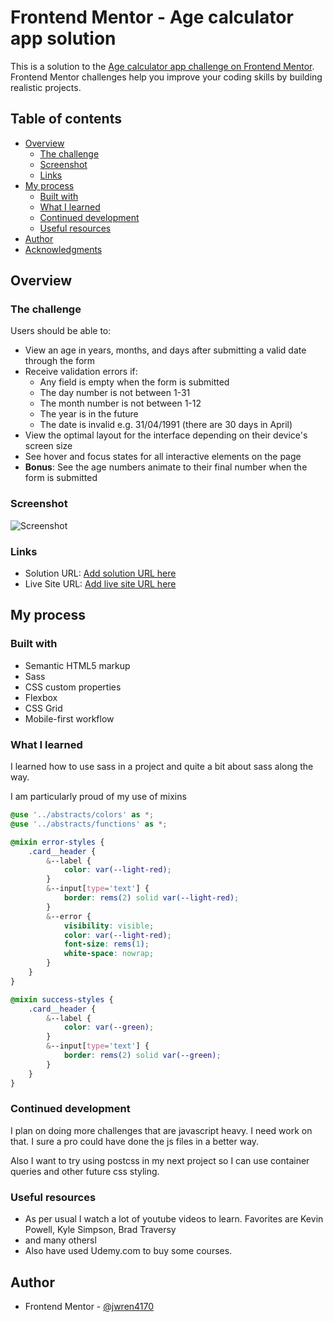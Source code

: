# Frontend Mentor - Age calculator app solution

This is a solution to the [Age calculator app challenge on Frontend Mentor](https://www.frontendmentor.io/challenges/age-calculator-app-dF9DFFpj-Q). Frontend Mentor challenges help you improve your coding skills by building realistic projects.

## Table of contents

-   [Overview](#overview)
    -   [The challenge](#the-challenge)
    -   [Screenshot](#screenshot)
    -   [Links](#links)
-   [My process](#my-process)
    -   [Built with](#built-with)
    -   [What I learned](#what-i-learned)
    -   [Continued development](#continued-development)
    -   [Useful resources](#useful-resources)
-   [Author](#author)
-   [Acknowledgments](#acknowledgments)

## Overview

### The challenge

Users should be able to:

-   View an age in years, months, and days after submitting a valid date through the form
-   Receive validation errors if:
    -   Any field is empty when the form is submitted
    -   The day number is not between 1-31
    -   The month number is not between 1-12
    -   The year is in the future
    -   The date is invalid e.g. 31/04/1991 (there are 30 days in April)
-   View the optimal layout for the interface depending on their device's screen size
-   See hover and focus states for all interactive elements on the page
-   **Bonus**: See the age numbers animate to their final number when the form is submitted

### Screenshot

![Screenshot](./screenshot.jpg)

### Links

-   Solution URL: [Add solution URL here](https://github.com/jwren4170/age-calculator)
-   Live Site URL: [Add live site URL here](https://age-calculator-blush.vercel.app/)

## My process

### Built with

-   Semantic HTML5 markup
-   Sass
-   CSS custom properties
-   Flexbox
-   CSS Grid
-   Mobile-first workflow

### What I learned

I learned how to use sass in a project and quite a bit about sass along the way.

I am particularly proud of my use of mixins

```scss
@use '../abstracts/colors' as *;
@use '../abstracts/functions' as *;

@mixin error-styles {
	.card__header {
		&--label {
			color: var(--light-red);
		}
		&--input[type='text'] {
			border: rems(2) solid var(--light-red);
		}
		&--error {
			visibility: visible;
			color: var(--light-red);
			font-size: rems(1);
			white-space: nowrap;
		}
	}
}

@mixin success-styles {
	.card__header {
		&--label {
			color: var(--green);
		}
		&--input[type='text'] {
			border: rems(2) solid var(--green);
		}
	}
}
```

### Continued development

I plan on doing more challenges that are javascript heavy. I need work on that. I sure a pro could have done
the js files in a better way.

Also I want to try using postcss in my next project so I can use container queries and other future css styling.

### Useful resources

-   As per usual I watch a lot of youtube videos to learn. Favorites are Kevin Powell, Kyle Simpson, Brad Traversy
-   and many othersl
-   Also have used Udemy.com to buy some courses.

## Author

-   Frontend Mentor - [@jwren4170](https://www.frontendmentor.io/profile/jwren4170)
